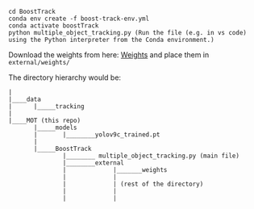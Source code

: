 ```
cd BoostTrack
conda env create -f boost-track-env.yml
conda activate boostTrack
python multiple_object_tracking.py (Run the file (e.g. in vs code) using the Python interpreter from the Conda environment.)
```

Download the weights from here: [Weights](https://drive.google.com/drive/folders/15hZcR4bW_Z9hEaXXjeWhQl_jwRKllauG)
and place them in `external/weights/`

The directory hierarchy would be:
```
|
|____data 
|      |_____tracking
|
|____MOT (this repo)
       |_____models
       |       |________yolov9c_trained.pt
       |
       |_____BoostTrack
               |________ multiple_object_tracking.py (main file)
               |________external
               |             |_______weights
               |             |
               |             | (rest of the directory)
               |             |
               |             |
```
